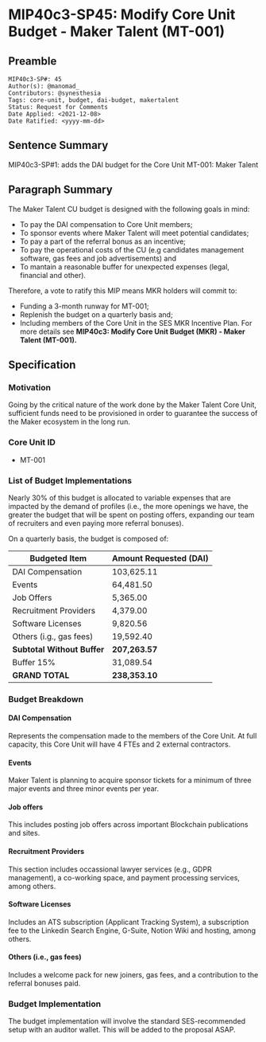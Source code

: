 # MIP40c3-SP45: Modify Core Unit Budget - Maker Talent (MT-001)

## Preamble

```
MIP40c3-SP#: 45
Author(s): @manomad_ 
Contributors: @synesthesia
Tags: core-unit, budget, dai-budget, makertalent
Status: Request for Comments
Date Applied: <2021-12-08>
Date Ratified: <yyyy-mm-dd>
```

## Sentence Summary

MIP40c3-SP#1: adds the DAI budget for the Core Unit MT-001: Maker Talent

## Paragraph Summary

The Maker Talent CU budget is designed with the following goals in mind:

- To pay the DAI compensation to Core Unit members;
- To sponsor events where Maker Talent will meet potential candidates;
- To pay a part of the referral bonus as an incentive;
- To pay the operational costs of the CU (e.g candidates management software, gas fees and job advertisements) and
- To mantain a reasonable buffer for unexpected expenses (legal, financial and other).

Therefore, a vote to ratify this MIP means MKR holders will commit to:

- Funding a 3-month runway for MT-001;
- Replenish the budget on a quarterly basis and;
- Including members of the Core Unit in the SES MKR Incentive Plan. For more details see **MIP40c3: Modify Core Unit Budget (MKR) - Maker Talent (MT-001).**

## Specification

### Motivation

Going by the critical nature of the work done by the Maker Talent Core Unit, sufficient funds need to be provisioned in order to guarantee the success of the Maker ecosystem in the long run.

### Core Unit ID

- MT-001

### List of Budget Implementations

Nearly 30% of this budget is allocated to variable expenses that are impacted by the demand of profiles (i.e., the more openings we have, the greater the budget that will be spent on posting offers, expanding our team of recruiters and even paying more referral bonuses).

On a quarterly basis, the budget is composed of:

Budgeted Item | Amount Requested (DAI)
------------ | -------------
DAI Compensation | 103,625.11 
Events | 64,481.50 
Job Offers | 5,365.00 
Recruitment Providers | 4,379.00 
Software Licenses | 9,820.56 
Others (i.g., gas fees) | 19,592.40 
**Subtotal Without Buffer** | **207,263.57**
Buffer 15% | 31,089.54 
****GRAND TOTAL****| ****238,353.10****

### Budget Breakdown

#### DAI Compensation

Represents the compensation made to the members of the Core Unit. At full capacity, this Core Unit will have 4 FTEs and 2 external contractors. 

#### Events

Maker Talent is planning to acquire sponsor tickets for a minimum of three major events and three minor events per year. 

#### Job offers

This includes posting job offers across important Blockchain publications and sites.

#### Recruitment Providers

This section includes occassional lawyer services (e.g., GDPR management), a co-working space, and payment processing services, among others.

#### Software Licenses

Includes an ATS subscription (Applicant Tracking System), a subscription fee to the Linkedin Search Engine, G-Suite, Notion Wiki and hosting, among others.

#### Others (i.e., gas fees)

Includes a welcome pack for new joiners, gas fees, and a contribution to the referral bonuses paid.

### Budget Implementation

The budget implementation will involve the standard SES-recommended setup with an auditor wallet. This will be added to the proposal ASAP.

